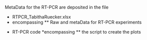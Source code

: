  MetaData for the RT-PCR are deposited in the file
* RTPCR_TabithaRuecker.xlsx
* encompassing
** Raw and metaData for RT-PCR experiments

- RT-PCR code
*encompassing ** the script to create the plots

